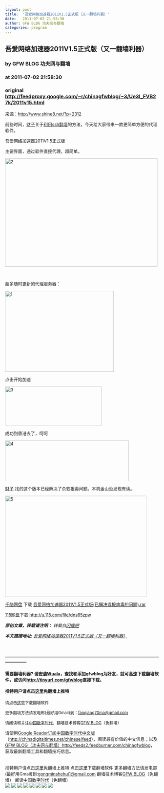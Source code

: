 ```yaml
---
layout: post
title:  "吾爱网络加速器2011V1.5正式版（又一翻墙利器）"
date:   2011-07-02 21:58:30
author: GFW BLOG 功夫网与翻墙
categories: program
---
```


## 吾爱网络加速器2011V1.5正式版（又一翻墙利器）
### by GFW BLOG 功夫网与翻墙
### at 2011-07-02 21:58:30
### original <http://feedproxy.google.com/~r/chinagfwblog/~3/Ue3I_FVB27k/2011v15.html>

来源：<a href="http://www.shine8.net/?p=2312">http://www.shine8.net/?p=2312</a><br><p>前些时间，<a href="http://www.shine8.net/">财子</a>关于<a href="http://www.shine8.net/?p=2189">利用ssh翻墙</a>的方法，今天给大家带来一款更简单方便的代理软件。</p>  <p>吾爱网络加速器2011V1.5正式版</p> <p>主要界面，通过软件直接代理，超简单。</p> <p><a rel="ibox" href="http://www.shine8.net/wp-content/uploads/2011/07/2.jpg"><img style="display:inline;border:0px" title="2" src="http://www.shine8.net/wp-content/uploads/2011/07/2_thumb.jpg" alt="2" border="0" height="355" width="499"></a></p>  <p> </p> <p>超多随时更新的代理服务器：</p> <p><a rel="ibox" href="http://www.shine8.net/wp-content/uploads/2011/07/1.jpg"><img style="display:inline;border:0px" title="1" src="http://www.shine8.net/wp-content/uploads/2011/07/1_thumb.jpg" alt="1" border="0" height="265" width="356"></a></p>  <p><span></span></p> <p>点击开始加速</p> <p><a rel="ibox" href="http://www.shine8.net/wp-content/uploads/2011/07/3.jpg"><img style="display:inline;border:0px" title="3" src="http://www.shine8.net/wp-content/uploads/2011/07/3_thumb.jpg" alt="3" border="0" height="129" width="316"></a></p>  <p>成功到香港去了，呵呵</p> <p><a rel="ibox" href="http://www.shine8.net/wp-content/uploads/2011/07/4.jpg"><img style="display:inline;border:0px" title="4" src="http://www.shine8.net/wp-content/uploads/2011/07/4_thumb.jpg" alt="4" border="0" height="133" width="405"></a></p>  <p><a href="http://www.shine8.net/">财子</a> 找的这个版本已经解决了杀软报毒问题。本机金山没发现有读。</p> <p><a rel="ibox" href="http://www.shine8.net/wp-content/uploads/2011/07/5.jpg"><img style="display:inline;border:0px" title="5" src="http://www.shine8.net/wp-content/uploads/2011/07/5_thumb.jpg" alt="5" border="0" height="331" width="463"></a></p>  <p><a href="http://www.shine8.net/?p=74">千脑网盘</a> 下载 <a href="http://down.qiannao.com/space/file/fire520/share/-543e-7231-7f51-7edc-52a0-901f-56682011V1.5-6b63-5f0f-7248%28-5df2-89e3-51b3-8bef-62a5-75c5-6bd2-7684-95ee-9898%29.rar/.page">吾爱网络加速器2011V1.5正式版(已解决误报病毒的问题).rar</a></p>  <p><a href="http://www.shine8.net/?p=134">115网盘</a>下载 <a title="http://u.115.com/file/dns65zpw" href="http://u.115.com/file/dns65zpw">http://u.115.com/file/dns65zpw</a> </p><div style="margin-top:15px;font-style:italic"> <p><strong>原创文章，转载请注明：</strong> 转载自<a href="http://www.shine8.net/">闪耀吧</a></p> <p><strong>本文链接地址:</strong> <a href="http://www.shine8.net/?p=2312">吾爱网络加速器2011V1.5正式版（又一翻墙利器）</a></p> </div><br><h4>—————————————————————————————————————————</h4><h4>需要翻墙利器? 请<a href="http://www.chinagfw.org/2011/04/wuala_18.html?utm_source=feedburner&amp;utm_medium=feed&amp;utm_campaign=Feed%3A+chinagfwblog+%28GFW+Blog%EF%BC%88%E5%8A%9F%E5%A4%AB%E7%BD%91%E4%B8%8E%E7%BF%BB%E5%A2%99%EF%BC%89%29">安装Wuala</a>，查找和添加gfwblog为好友，就可高速下载翻墙软件，或访问<a href="http://tinyurl.com/gfwblog"><b>http://tinyurl.com/gfwblog</b></a>直接下载。<br> <br>推特用户请点击<a href="http://qinzhigang.in/login.php">这里</a>免翻墙上推特</h4><p><font size="2">请点击<a href="https://sesawe.net/-Tools-zh-.html">这里</a>下载翻墙软件 <br></font></p><p><font size="2">更多翻墙方法请发电邮(最好用Gmail)到：<a href="mailto:fanqiang70ma@gmail.com">fanqiang70ma@gmail.com</a> <br> </font></p><p><font size="2">请阅读和关注<a href="https://www.google.com/profiles/112915952962578336480">中国数字时代</a>、</font><small><font size="2">翻墙技术博客<a href="https://www.google.com/profiles/chinagfwblog">GFW BLOG</a>（免翻墙） <br> </font></small></p>请使用<a href="https://www.google.com/reader/view/">Google Reader</a><a href="https://www.google.com/reader/view/feed/http://chinadigitaltimes.net/chinese/feed">订阅中国数字时代中文版</a>（<a href="http://chinadigitaltimes.net/chinese/feed">http://chinadigitaltimes.net/chinese/feed</a>），阅读最有价值的中文信息；以及<a href="https://www.google.com/reader/view/feed/http://feeds2.feedburner.com/chinagfwblog">GFW BLOG（功夫网与翻墙）</a><a href="http://feeds2.feedburner.com/chinagfwblog">http://feeds2.feedburner.com/chinagfwblog</a>，获取最新翻墙工具和翻墙技巧信息。<br> <br> <br> <div>推特用户请点击<a href="http://edu20.in/login.php">这里</a>免翻墙上推特
点击<a href="http://fanqiangsesawe.info">这里</a>下载翻墙软件
更多翻墙方法请发电邮(最好用Gmail)到:gongminshehui1@gmail.com
翻墙技术博客<a href="https://www.google.com/profiles/chinagfwblog">GFW BLOG</a>（免翻墙） 
阅读<a href="http://www.google.com/profiles/112915952962578336480#">中国数字时代</a>（免翻墙）<img width="1" height="1" src="https://blogger.googleusercontent.com/tracker/5500297126185736776-3149865470692110812?l=www.chinagfw.org" alt=""></div><div>
<a href="http://feeds.feedburner.com/~ff/chinagfwblog?a=Ue3I_FVB27k:gDtg0oI1kVw:yIl2AUoC8zA"><img src="http://feeds.feedburner.com/~ff/chinagfwblog?d=yIl2AUoC8zA" border="0"></a> <a href="http://feeds.feedburner.com/~ff/chinagfwblog?a=Ue3I_FVB27k:gDtg0oI1kVw:-BTjWOF_DHI"><img src="http://feeds.feedburner.com/~ff/chinagfwblog?i=Ue3I_FVB27k:gDtg0oI1kVw:-BTjWOF_DHI" border="0"></a> <a href="http://feeds.feedburner.com/~ff/chinagfwblog?a=Ue3I_FVB27k:gDtg0oI1kVw:F7zBnMyn0Lo"><img src="http://feeds.feedburner.com/~ff/chinagfwblog?i=Ue3I_FVB27k:gDtg0oI1kVw:F7zBnMyn0Lo" border="0"></a> <a href="http://feeds.feedburner.com/~ff/chinagfwblog?a=Ue3I_FVB27k:gDtg0oI1kVw:V_sGLiPBpWU"><img src="http://feeds.feedburner.com/~ff/chinagfwblog?i=Ue3I_FVB27k:gDtg0oI1kVw:V_sGLiPBpWU" border="0"></a> <a href="http://feeds.feedburner.com/~ff/chinagfwblog?a=Ue3I_FVB27k:gDtg0oI1kVw:qj6IDK7rITs"><img src="http://feeds.feedburner.com/~ff/chinagfwblog?d=qj6IDK7rITs" border="0"></a> <a href="http://feeds.feedburner.com/~ff/chinagfwblog?a=Ue3I_FVB27k:gDtg0oI1kVw:l6gmwiTKsz0"><img src="http://feeds.feedburner.com/~ff/chinagfwblog?d=l6gmwiTKsz0" border="0"></a> <a href="http://feeds.feedburner.com/~ff/chinagfwblog?a=Ue3I_FVB27k:gDtg0oI1kVw:gIN9vFwOqvQ"><img src="http://feeds.feedburner.com/~ff/chinagfwblog?i=Ue3I_FVB27k:gDtg0oI1kVw:gIN9vFwOqvQ" border="0"></a> <a href="http://feeds.feedburner.com/~ff/chinagfwblog?a=Ue3I_FVB27k:gDtg0oI1kVw:TzevzKxY174"><img src="http://feeds.feedburner.com/~ff/chinagfwblog?d=TzevzKxY174" border="0"></a>
</div><img src="http://feeds.feedburner.com/~r/chinagfwblog/~4/Ue3I_FVB27k" height="1" width="1">